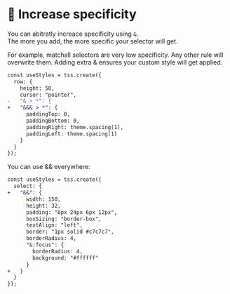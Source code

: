 # 🎯 Increase specificity

You can abitratly increace specificity using `&`.\
The more you add, the more specific your selector will get.

For example, matchall selectors are very low specificity. Any other rule will overwrite them. Adding extra & ensures your custom style will get applied.

```diff
const useStyles = tss.create({
  row: {
    height: 50,
    cursor: "pointer",
-   "& > *": {
+   "&&& > *": {
      paddingTop: 0,
      paddingBottom: 0,
      paddingRight: theme.spacing(1),
      paddingLeft: theme.spacing(1)
    }
  }
});
```

You can use && everywhere:

```diff
const useStyles = tss.create({
  select: {
+   "&&": {
      width: 150,
      height: 32,
      padding: "6px 24px 6px 12px",
      boxSizing: "border-box",
      textAlign: "left",
      border: "1px solid #c7c7c7",
      borderRadius: 4,
      "&:focus": {
        borderRadius: 4,
        background: "#ffffff"
      }
+   }
  }
});
```
